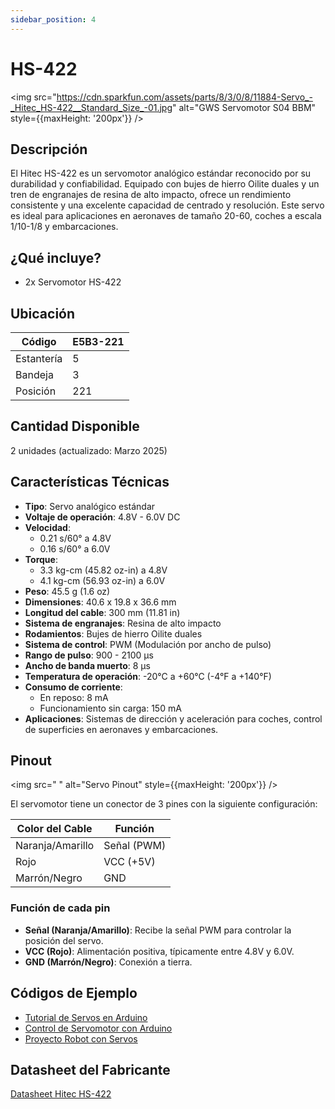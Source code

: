 ```yaml
---
sidebar_position: 4
---
```


# HS-422

<img src="https://cdn.sparkfun.com/assets/parts/8/3/0/8/11884-Servo_-_Hitec_HS-422__Standard_Size_-01.jpg" alt="GWS Servomotor S04 BBM" style={{maxHeight: '200px'}} />

## Descripción

El Hitec HS-422 es un servomotor analógico estándar reconocido por su durabilidad y confiabilidad. Equipado con bujes de hierro Oilite duales y un tren de engranajes de resina de alto impacto, ofrece un rendimiento consistente y una excelente capacidad de centrado y resolución. Este servo es ideal para aplicaciones en aeronaves de tamaño 20-60, coches a escala 1/10-1/8 y embarcaciones. 

## ¿Qué incluye?

- 2x Servomotor HS-422

## Ubicación

| Código     | E5B3-221 |
| ---------- | -------- |
| Estantería | 5        |
| Bandeja    | 3        |
| Posición   | 221      |

## Cantidad Disponible

2 unidades (actualizado: Marzo 2025)

## Características Técnicas

- **Tipo**: Servo analógico estándar
- **Voltaje de operación**: 4.8V - 6.0V DC
- **Velocidad**:
  - 0.21 s/60° a 4.8V
  - 0.16 s/60° a 6.0V
- **Torque**:
  - 3.3 kg-cm (45.82 oz-in) a 4.8V
  - 4.1 kg-cm (56.93 oz-in) a 6.0V
- **Peso**: 45.5 g (1.6 oz)
- **Dimensiones**: 40.6 x 19.8 x 36.6 mm
- **Longitud del cable**: 300 mm (11.81 in)
- **Sistema de engranajes**: Resina de alto impacto
- **Rodamientos**: Bujes de hierro Oilite duales
- **Sistema de control**: PWM (Modulación por ancho de pulso)
- **Rango de pulso**: 900 - 2100 µs
- **Ancho de banda muerto**: 8 µs
- **Temperatura de operación**: -20°C a +60°C (-4°F a +140°F)
- **Consumo de corriente**:
  - En reposo: 8 mA
  - Funcionamiento sin carga: 150 mA
- **Aplicaciones**: Sistemas de dirección y aceleración para coches, control de superficies en aeronaves y embarcaciones. 

## Pinout

<img src=" " alt="Servo Pinout" style={{maxHeight: '200px'}} />

El servomotor tiene un conector de 3 pines con la siguiente configuración:

| Color del Cable  | Función     |
| ---------------- | ----------- |
| Naranja/Amarillo | Señal (PWM) |
| Rojo             | VCC (+5V)   |
| Marrón/Negro     | GND         |

### Función de cada pin

- **Señal (Naranja/Amarillo)**: Recibe la señal PWM para controlar la posición del servo.
- **VCC (Rojo)**: Alimentación positiva, típicamente entre 4.8V y 6.0V.
- **GND (Marrón/Negro)**: Conexión a tierra.

## Códigos de Ejemplo

- [Tutorial de Servos en Arduino](https://learn.adafruit.com/adafruit-arduino-lesson-14-servo-motors)
- [Control de Servomotor con Arduino](https://www.instructables.com/Arduino-Servo-Motors/)
- [Proyecto Robot con Servos](https://create.arduino.cc/projecthub/ryanchan/simple-servo-wheel-robot-49793e)

## Datasheet del Fabricante

[Datasheet Hitec HS-422](https://www.hiteccs.com/public/uploads/data_sheet/HCS_HS-422_Specsheetv2.2_102-1729890502.pdf) 
